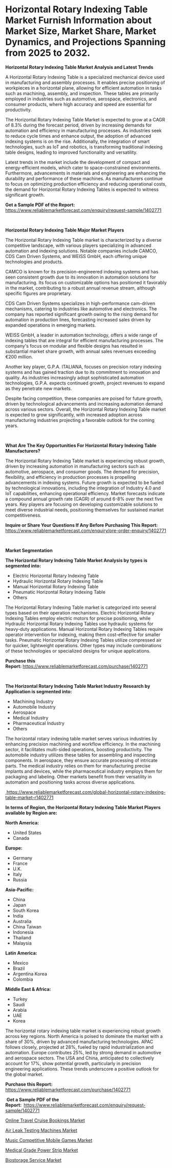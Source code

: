<p><h1>Horizontal Rotary Indexing Table Market Furnish Information about Market Size, Market Share, Market Dynamics, and Projections Spanning from 2025 to 2032.</h1></p><p><strong>Horizontal Rotary Indexing Table Market Analysis and Latest Trends</strong></p>
<p><p>A Horizontal Rotary Indexing Table is a specialized mechanical device used in manufacturing and assembly processes. It enables precise positioning of workpieces in a horizontal plane, allowing for efficient automation in tasks such as machining, assembly, and inspection. These tables are primarily employed in industries such as automotive, aerospace, electronics, and consumer products, where high accuracy and speed are essential for productivity.</p><p>The Horizontal Rotary Indexing Table Market is expected to grow at a CAGR of 8.3% during the forecast period, driven by increasing demands for automation and efficiency in manufacturing processes. As industries seek to reduce cycle times and enhance output, the adoption of advanced indexing systems is on the rise. Additionally, the integration of smart technologies, such as IoT and robotics, is transforming traditional indexing table designs, leading to improved functionality and versatility.</p><p>Latest trends in the market include the development of compact and energy-efficient models, which cater to space-constrained environments. Furthermore, advancements in materials and engineering are enhancing the durability and performance of these machines. As manufacturers continue to focus on optimizing production efficiency and reducing operational costs, the demand for Horizontal Rotary Indexing Tables is expected to witness significant growth.</p></p>
<p><strong>Get a Sample PDF of the Report:&nbsp;</strong> <a href="https://www.reliablemarketforecast.com/enquiry/request-sample/1402771?utm_campaign=2011&utm_medium=2&utm_source=Github&utm_content=ia&utm_term=12012025&utm_id=horizontal-rotary-indexing-table">https://www.reliablemarketforecast.com/enquiry/request-sample/1402771</a></p>
<p>&nbsp;</p>
<p><strong>Horizontal Rotary Indexing Table Major Market Players</strong></p>
<p><p>The Horizontal Rotary Indexing Table market is characterized by a diverse competitive landscape, with various players specializing in advanced automation and indexing solutions. Notable companies include CAMCO, CDS Cam Driven Systems, and WEISS GmbH, each offering unique technologies and products.</p><p>CAMCO is known for its precision-engineered indexing systems and has seen consistent growth due to its innovation in automation solutions for manufacturing. Its focus on customizable options has positioned it favorably in the market, contributing to a robust annual revenue stream, although specific figures are proprietary.</p><p>CDS Cam Driven Systems specializes in high-performance cam-driven mechanisms, catering to industries like automotive and electronics. The company has reported significant growth owing to the rising demand for automation in production lines, forecasting increased sales driven by expanded operations in emerging markets.</p><p>WEISS GmbH, a leader in automation technology, offers a wide range of indexing tables that are integral for efficient manufacturing processes. The company's focus on modular and flexible designs has resulted in substantial market share growth, with annual sales revenues exceeding €200 million.</p><p>Another key player, G.P.A. ITALIANA, focuses on precision rotary indexing systems and has gained traction due to its commitment to innovation and quality. As industries increasingly adopt sophisticated automation technologies, G.P.A. expects continued growth, project revenues to expand as they penetrate new markets.</p><p>Despite facing competition, these companies are poised for future growth, driven by technological advancements and increasing automation demand across various sectors. Overall, the Horizontal Rotary Indexing Table market is expected to grow significantly, with increased adoption across manufacturing industries projecting a favorable outlook for the coming years.</p></p>
<p>&nbsp;</p>
<p><strong>What Are The Key Opportunities For Horizontal Rotary Indexing Table Manufacturers?</strong></p>
<p><p>The Horizontal Rotary Indexing Table market is experiencing robust growth, driven by increasing automation in manufacturing sectors such as automotive, aerospace, and consumer goods. The demand for precision, flexibility, and efficiency in production processes is propelling advancements in indexing systems. Future growth is expected to be fueled by technological innovations, including the integration of Industry 4.0 and IoT capabilities, enhancing operational efficiency. Market forecasts indicate a compound annual growth rate (CAGR) of around 6-8% over the next five years. Key players are focusing on developing customizable solutions to meet diverse industrial needs, positioning themselves for sustained market competitiveness.</p></p>
<p><strong>Inquire or Share Your Questions If Any Before Purchasing This Report:</strong> <a href="https://www.reliablemarketforecast.com/enquiry/pre-order-enquiry/1402771?utm_campaign=2011&utm_medium=2&utm_source=Github&utm_content=ia&utm_term=12012025&utm_id=horizontal-rotary-indexing-table">https://www.reliablemarketforecast.com/enquiry/pre-order-enquiry/1402771</a></p>
<p>&nbsp;</p>
<p><strong>Market Segmentation</strong></p>
<p><strong>The Horizontal Rotary Indexing Table Market Analysis by types is segmented into:</strong></p>
<p><ul><li>Electric Horizontal Rotary Indexing Table</li><li>Hydraulic Horizontal Rotary Indexing Table</li><li>Manual Horizontal Rotary Indexing Table</li><li>Pneumatic Horizontal Rotary Indexing Table</li><li>Others</li></ul></p>
<p><p>The Horizontal Rotary Indexing Table market is categorized into several types based on their operation mechanisms. Electric Horizontal Rotary Indexing Tables employ electric motors for precise positioning, while Hydraulic Horizontal Rotary Indexing Tables use hydraulic systems for heavy-duty applications. Manual Horizontal Rotary Indexing Tables require operator intervention for indexing, making them cost-effective for smaller tasks. Pneumatic Horizontal Rotary Indexing Tables utilize compressed air for quicker, lightweight operations. Other types may include combinations of these technologies or specialized designs for unique applications.</p></p>
<p><strong>Purchase this Report:&nbsp;</strong><a href="https://www.reliablemarketforecast.com/purchase/1402771?utm_campaign=2011&utm_medium=2&utm_source=Github&utm_content=ia&utm_term=12012025&utm_id=horizontal-rotary-indexing-table">https://www.reliablemarketforecast.com/purchase/1402771</a></p>
<p>&nbsp;</p>
<p><strong>The Horizontal Rotary Indexing Table Market Industry Research by Application is segmented into:</strong></p>
<p><ul><li>Machining Industry</li><li>Automobile Industry</li><li>Aerospace</li><li>Medical Industry</li><li>Pharmaceutical Industry</li><li>Others</li></ul></p>
<p><p>The horizontal rotary indexing table market serves various industries by enhancing precision machining and workflow efficiency. In the machining sector, it facilitates multi-sided operations, boosting productivity. The automobile industry utilizes these tables for assembling and inspecting components. In aerospace, they ensure accurate processing of intricate parts. The medical industry relies on them for manufacturing precise implants and devices, while the pharmaceutical industry employs them for packaging and labeling. Other markets benefit from their versatility in automation and positioning tasks across diverse applications.</p></p>
<p><a href="https://www.reliablemarketforecast.com/global-horizontal-rotary-indexing-table-market-r1402771?utm_campaign=2011&utm_medium=2&utm_source=Github&utm_content=ia&utm_term=12012025&utm_id=horizontal-rotary-indexing-table">&nbsp;https://www.reliablemarketforecast.com/global-horizontal-rotary-indexing-table-market-r1402771</a></p>
<p><strong>In terms of Region, the Horizontal Rotary Indexing Table Market Players available by Region are:</strong></p>
<p>
    <p> <strong> North America: </strong>
        <ul>
            <li>United States</li>
            <li>Canada</li>
        </ul>
        </p> 
    <p> <strong> Europe: </strong>
        <ul>
            <li>Germany</li>
            <li>France</li>
            <li>U.K.</li>
            <li>Italy</li>
            <li>Russia</li>
        </ul>
        </p> 
    <p> <strong> Asia-Pacific: </strong>
        <ul>
            <li>China</li>
            <li>Japan</li>
            <li>South Korea</li>
            <li>India</li>
            <li>Australia</li>
            <li>China Taiwan</li>
            <li>Indonesia</li>
            <li>Thailand</li>
            <li>Malaysia</li>
        </ul>
        </p> 
    <p> <strong> Latin America: </strong>
        <ul>
            <li>Mexico</li>
            <li>Brazil</li>
            <li>Argentina Korea</li>
            <li>Colombia</li>
        </ul>
        </p> 
    <p> <strong> Middle East & Africa: </strong>
        <ul>
            <li>Turkey</li>
            <li>Saudi</li>
            <li>Arabia</li>
            <li>UAE</li>
            <li>Korea</li>
        </ul>
    </p>
    </p>
<p><p>The horizontal rotary indexing table market is experiencing robust growth across key regions. North America is poised to dominate the market with a share of 30%, driven by advanced manufacturing technologies. APAC follows closely, projected at 28%, fueled by rapid industrialization and automation. Europe contributes 25%, led by strong demand in automotive and aerospace sectors. The USA and China, anticipated to collectively account for 17%, show potential growth, particularly in precision engineering applications. These trends underscore a positive outlook for the global market.</p></p>
<p><strong>Purchase this Report: </strong><a href="https://www.reliablemarketforecast.com/purchase/1402771?utm_campaign=2011&utm_medium=2&utm_source=Github&utm_content=ia&utm_term=12012025&utm_id=horizontal-rotary-indexing-table">https://www.reliablemarketforecast.com/purchase/1402771</a></p>
<p>&nbsp;<strong>Get a Sample PDF of the Report:&nbsp;&nbsp;</strong><a href="https://www.reliablemarketforecast.com/enquiry/request-sample/1402771?utm_campaign=2011&utm_medium=2&utm_source=Github&utm_content=ia&utm_term=12012025&utm_id=horizontal-rotary-indexing-table">https://www.reliablemarketforecast.com/enquiry/request-sample/1402771</a></p>
<p><strong></strong></p>
<p><p><a href="https://www.linkedin.com/pulse/report-covers-online-travel-cruise-bookings-market-basisof-value-lp6sf?utm_campaign=2011&utm_medium=2&utm_source=Github&utm_content=ia&utm_term=12012025&utm_id=horizontal-rotary-indexing-table">Online Travel Cruise Bookings Market</a></p><p><a href="https://www.linkedin.com/pulse/air-leak-testing-machines-market-research-key-insights-driving-khbvf?utm_campaign=2011&utm_medium=2&utm_source=Github&utm_content=ia&utm_term=12012025&utm_id=horizontal-rotary-indexing-table">Air Leak Testing Machines Market</a></p><p><a href="https://www.linkedin.com/pulse/navigating-competitive-landscape-music-mobile-games-industry-g9nhf?utm_campaign=2011&utm_medium=2&utm_source=Github&utm_content=ia&utm_term=12012025&utm_id=horizontal-rotary-indexing-table">Music Competitive Mobile Games Market</a></p><p><a href="https://www.linkedin.com/pulse/future-outlook-medical-grade-power-strip-market-20252032-anticipated-ec6xf?utm_campaign=2011&utm_medium=2&utm_source=Github&utm_content=ia&utm_term=12012025&utm_id=horizontal-rotary-indexing-table">Medical Grade Power Strip Market</a></p><p><a href="https://www.linkedin.com/pulse/market-dynamics-trends-in-depth-look-biostorage-service-projected-zzfvf?utm_campaign=2011&utm_medium=2&utm_source=Github&utm_content=ia&utm_term=12012025&utm_id=horizontal-rotary-indexing-table">Biostorage Service Market</a></p></p>